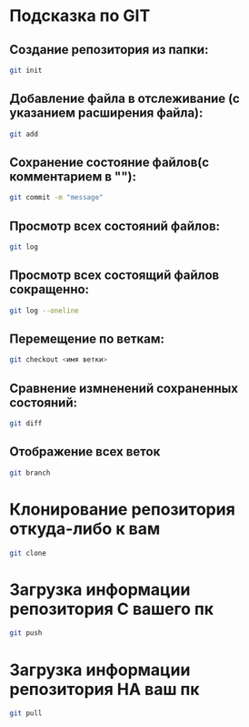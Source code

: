 # Подсказка по GIT


## Создание репозитория из папки:
```sh
git init
```

## Добавление файла в отслеживание (с указанием расширения файла):
```sh
git add
```

## Сохранение состояние файлов(с комментарием в ""):
```sh
git commit -m "message"
```
## Просмотр всех состояний файлов:
```sh
git log 
```

## Просмотр всех состоящий файлов сокращенно:
```sh
git log --oneline
```

## Перемещение по веткам:
```sh
git checkout <имя ветки>
```

## Сравнение измненений сохраненных состояний:
```sh
git diff
```

## Отображение всех веток
```sh
git branch
```

# Клонирование репозитория откуда-либо к вам
```sh
git clone
```

# Загрузка информации репозитория С вашего пк
```sh
git push
```

# Загрузка информации репозитория НА ваш пк
```sh
git pull
```